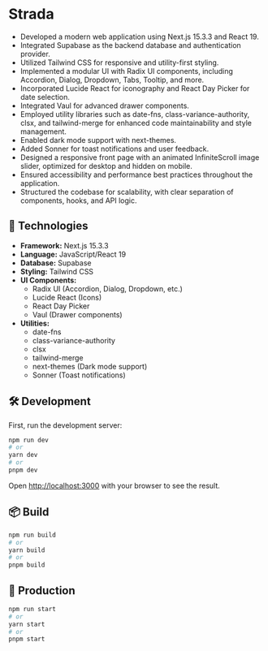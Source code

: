 # Strada

- Developed a modern web application using Next.js 15.3.3 and React 19.
- Integrated Supabase as the backend database and authentication provider.
- Utilized Tailwind CSS for responsive and utility-first styling.
- Implemented a modular UI with Radix UI components, including Accordion, Dialog, Dropdown, Tabs, Tooltip, and more.
- Incorporated Lucide React for iconography and React Day Picker for date selection.
- Integrated Vaul for advanced drawer components.
- Employed utility libraries such as date-fns, class-variance-authority, clsx, and tailwind-merge for enhanced code maintainability and style management.
- Enabled dark mode support with next-themes.
- Added Sonner for toast notifications and user feedback.
- Designed a responsive front page with an animated InfiniteScroll image slider, optimized for desktop and hidden on mobile.
- Ensured accessibility and performance best practices throughout the application.
- Structured the codebase for scalability, with clear separation of components, hooks, and API logic.

## 🚀 Technologies

- **Framework:** Next.js 15.3.3
- **Language:** JavaScript/React 19
- **Database:** Supabase
- **Styling:** Tailwind CSS
- **UI Components:** 
  - Radix UI (Accordion, Dialog, Dropdown, etc.)
  - Lucide React (Icons)
  - React Day Picker
  - Vaul (Drawer components)
- **Utilities:**
  - date-fns
  - class-variance-authority
  - clsx
  - tailwind-merge
  - next-themes (Dark mode support)
  - Sonner (Toast notifications)

## 🛠️ Development

First, run the development server:

```bash
npm run dev
# or
yarn dev
# or
pnpm dev
```

Open [http://localhost:3000](http://localhost:3000) with your browser to see the result.

## 📦 Build

```bash
npm run build
# or
yarn build
# or
pnpm build
```

## 🚀 Production

```bash
npm run start
# or
yarn start
# or
pnpm start
```
